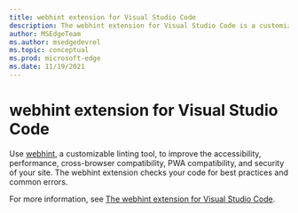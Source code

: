 ```yaml
---
title: webhint extension for Visual Studio Code
description: The webhint extension for Visual Studio Code is a customizable linting tool to improve the accessibility, performance, cross-browser compatibility, PWA compatibility, and security of your site.  The extension checks your code for best practices and common errors.
author: MSEdgeTeam
ms.author: msedgedevrel
ms.topic: conceptual
ms.prod: microsoft-edge
ms.date: 11/19/2021
---
```

# webhint extension for Visual Studio Code

Use [webhint](https://webhint.io), a customizable linting tool, to improve the accessibility, performance, cross-browser compatibility, PWA compatibility, and security of your site.  The webhint extension checks your code for best practices and common errors. 

For more information, see [The webhint extension for Visual Studio Code](../visual-studio-code/webhint.md).
